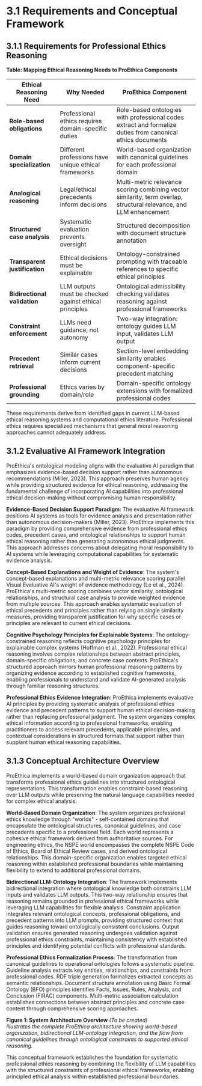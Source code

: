 # 3.1 Requirements and Conceptual Framework

## 3.1.1 Requirements for Professional Ethics Reasoning

**Table: Mapping Ethical Reasoning Needs to ProEthica Components**

| Ethical Reasoning Need | Why Needed | ProEthica Component |
|------------------------|------------|-------------------|
| **Role-based obligations** | Professional ethics requires domain-specific duties | Role-based ontologies with professional codes extract and formalize duties from canonical ethics documents |
| **Domain specialization** | Different professions have unique ethical frameworks | World-based organization with canonical guidelines for each professional domain |
| **Analogical reasoning** | Legal/ethical precedents inform decisions | Multi-metric relevance scoring combining vector similarity, term overlap, structural relevance, and LLM enhancement |
| **Structured case analysis** | Systematic evaluation prevents oversight | Structured decomposition with document structure annotation |
| **Transparent justification** | Ethical decisions must be explainable | Ontology-constrained prompting with traceable references to specific ethical principles |
| **Bidirectional validation** | LLM outputs must be checked against ethical principles | Ontological admissibility checking validates reasoning against professional frameworks |
| **Constraint enforcement** | LLMs need guidance, not autonomy | Two-way integration: ontology guides LLM input, validates LLM output |
| **Precedent retrieval** | Similar cases inform current decisions | Section-level embedding similarity enables component-specific precedent matching |
| **Professional grounding** | Ethics varies by domain/role | Domain-specific ontology extensions with formalized professional codes |

These requirements derive from identified gaps in current LLM-based ethical reasoning systems and computational ethics literature. Professional ethics requires specialized mechanisms that general moral reasoning approaches cannot adequately address.

## 3.1.2 Evaluative AI Framework Integration

ProEthica's ontological modeling aligns with the evaluative AI paradigm that emphasizes evidence-based decision support rather than autonomous recommendations (Miller, 2023). This approach preserves human agency while providing structured evidence for ethical reasoning, addressing the fundamental challenge of incorporating AI capabilities into professional ethical decision-making without compromising human responsibility.

**Evidence-Based Decision Support Paradigm**: The evaluative AI framework positions AI systems as tools for evidence analysis and presentation rather than autonomous decision-makers (Miller, 2023). ProEthica implements this paradigm by providing comprehensive evidence from professional ethics codes, precedent cases, and ontological relationships to support human ethical reasoning rather than generating autonomous ethical judgments. This approach addresses concerns about delegating moral responsibility to AI systems while leveraging computational capabilities for systematic evidence analysis.

**Concept-Based Explanations and Weight of Evidence**: The system's concept-based explanations and multi-metric relevance scoring parallel Visual Evaluative AI's weight of evidence methodology (Le et al., 2024). ProEthica's multi-metric scoring combines vector similarity, ontological relationships, and structural case analysis to provide weighted evidence from multiple sources. This approach enables systematic evaluation of ethical precedents and principles rather than relying on single similarity measures, providing transparent justification for why specific cases or principles are relevant to current ethical decisions.

**Cognitive Psychology Principles for Explainable Systems**: The ontology-constrained reasoning reflects cognitive psychology principles for explainable complex systems (Hoffman et al., 2022). Professional ethical reasoning involves complex relationships between abstract principles, domain-specific obligations, and concrete case contexts. ProEthica's structured approach mirrors human professional reasoning patterns by organizing evidence according to established cognitive frameworks, enabling professionals to understand and validate AI-generated analysis through familiar reasoning structures.

**Professional Ethics Evidence Integration**: ProEthica implements evaluative AI principles by providing systematic analysis of professional ethics evidence and precedent patterns to support human ethical decision-making rather than replacing professional judgment. The system organizes complex ethical information according to professional frameworks, enabling practitioners to access relevant precedents, applicable principles, and contextual considerations in structured formats that support rather than supplant human ethical reasoning capabilities.

## 3.1.3 Conceptual Architecture Overview

ProEthica implements a world-based domain organization approach that transforms professional ethics guidelines into structured ontological representations. This transformation enables constraint-based reasoning over LLM outputs while preserving the natural language capabilities needed for complex ethical analysis.

**World-Based Domain Organization**: The system organizes professional ethics knowledge through "worlds" - self-contained domains that encapsulate the ontological structures, canonical guidelines, and case precedents specific to a professional field. Each world represents a cohesive ethical framework derived from authoritative sources. For engineering ethics, the NSPE world encompasses the complete NSPE Code of Ethics, Board of Ethical Review cases, and derived ontological relationships. This domain-specific organization enables targeted ethical reasoning within established professional boundaries while maintaining flexibility to extend to additional professional domains.

**Bidirectional LLM-Ontology Integration**: The framework implements bidirectional integration where ontological knowledge both constrains LLM inputs and validates LLM outputs. This two-way relationship ensures that reasoning remains grounded in professional ethical frameworks while leveraging LLM capabilities for flexible analysis. Constraint application integrates relevant ontological concepts, professional obligations, and precedent patterns into LLM prompts, providing structured context that guides reasoning toward ontologically consistent conclusions. Output validation ensures generated reasoning undergoes validation against professional ethics constraints, maintaining consistency with established principles and identifying potential conflicts with professional standards.

**Professional Ethics Formalization Process**: The transformation from canonical guidelines to operational ontologies follows a systematic pipeline. Guideline analysis extracts key entities, relationships, and constraints from professional codes. RDF triple generation formalizes extracted concepts as semantic relationships. Document structure annotation using Basic Formal Ontology (BFO) principles identifies Facts, Issues, Rules, Analysis, and Conclusion (FIRAC) components. Multi-metric association calculation establishes connections between abstract principles and concrete case content through comprehensive scoring approaches.

**Figure 1: System Architecture Overview** *(To be created)*  
*Illustrates the complete ProEthica architecture showing world-based organization, bidirectional LLM-ontology integration, and the flow from canonical guidelines through ontological constraints to supported ethical reasoning.*

This conceptual framework establishes the foundation for systematic professional ethics reasoning by combining the flexibility of LLM capabilities with the structured constraints of professional ethical frameworks, enabling principled ethical analysis within established professional boundaries.
